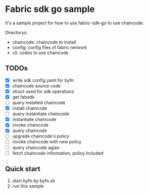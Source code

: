 Fabric sdk go sample
==========

It's a sample project for how to use fabric-sdk-go to use chaincode.

Directorys:

- chaincode: chaincode to install
- config: config files of fabric network
- cli: codes to use chaincode

## TODOs

- [x] write sdk config.yaml for byfn
- [x] chaincode source code
- [x] struct used for sdk operations
- [x] get fabsdk
- [ ] query installed chaincode 
- [x] install chaincode
- [ ] query instantiate chaincode
- [x] instantiate chaincode
- [x] invoke chaincode
- [x] query chaincode
- [ ] upgrade chaincode's policy
- [ ] invoke chaincode with new policy
- [ ] query chaincode agian
- [ ] fetch chaincode information, policy included

## Quick start

1. start byfn by byfn.sh
1. run this sample